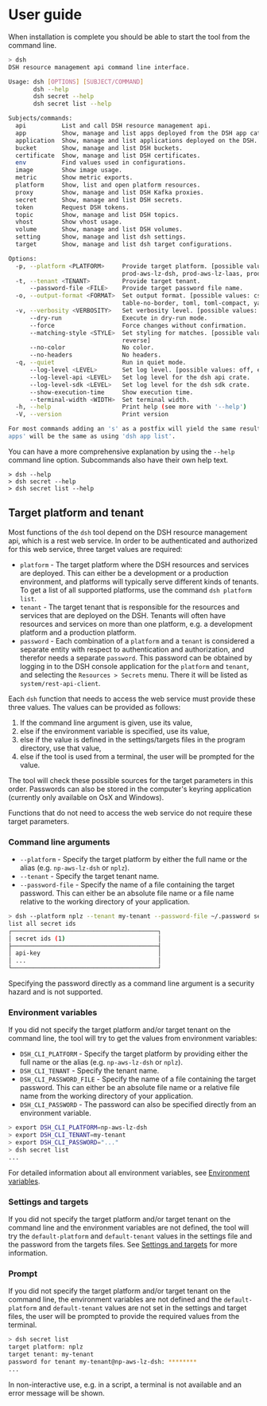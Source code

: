 # User guide

When installation is complete you should be able to start the tool from the command line.

```bash
> dsh
DSH resource management api command line interface.

Usage: dsh [OPTIONS] [SUBJECT/COMMAND]
       dsh --help
       dsh secret --help
       dsh secret list --help

Subjects/commands:
  api          List and call DSH resource management api.
  app          Show, manage and list apps deployed from the DSH app catalog.
  application  Show, manage and list applications deployed on the DSH.
  bucket       Show, manage and list DSH buckets.
  certificate  Show, manage and list DSH certificates.
  env          Find values used in configurations.
  image        Show image usage.
  metric       Show metric exports.
  platform     Show, list and open platform resources.
  proxy        Show, manage and list DSH Kafka proxies.
  secret       Show, manage and list DSH secrets.
  token        Request DSH tokens.
  topic        Show, manage and list DSH topics.
  vhost        Show vhost usage.
  volume       Show, manage and list DSH volumes.
  setting      Show, manage and list dsh settings.
  target       Show, manage and list dsh target configurations.

Options:
  -p, --platform <PLATFORM>     Provide target platform. [possible values: np-aws-lz-dsh, poc-aws-dsh, prod-aws-dsh,
                                prod-aws-lz-dsh, prod-aws-lz-laas, prod-azure-dsh]
  -t, --tenant <TENANT>         Provide target tenant.
      --password-file <FILE>    Provide target password file name.
  -o, --output-format <FORMAT>  Set output format. [possible values: csv, json, json-compact, plain, quiet, table,
                                table-no-border, toml, toml-compact, yaml]
  -v, --verbosity <VERBOSITY>   Set verbosity level. [possible values: off, low, medium, high]
      --dry-run                 Execute in dry-run mode.
      --force                   Force changes without confirmation.
      --matching-style <STYLE>  Set styling for matches. [possible values: normal, bold, dim, italic, underlined,
                                reverse]
      --no-color                No color.
      --no-headers              No headers.
  -q, --quiet                   Run in quiet mode.
      --log-level <LEVEL>       Set log level. [possible values: off, error, warn, info, debug, trace]
      --log-level-api <LEVEL>   Set log level for the dsh api crate.
      --log-level-sdk <LEVEL>   Set log level for the dsh sdk crate.
      --show-execution-time     Show execution time.
      --terminal-width <WIDTH>  Set terminal width.
  -h, --help                    Print help (see more with '--help')
  -V, --version                 Print version

For most commands adding an 's' as a postfix will yield the same result as using the 'list' subcommand, e.g. using 'dsh
apps' will be the same as using 'dsh app list'.
```

You can have a more comprehensive explanation by using the `--help` command line option.
Subcommands also have their own help text.

```
> dsh --help
> dsh secret --help
> dsh secret list --help
```

## Target platform and tenant

Most functions of the `dsh` tool depend on the DSH resource management api,
which is a rest web service.
In order to be authenticated and authorized for this web service,
three target values are required:

* `platform` - The target platform where the DSH resources and services are deployed.
  This can either be a development or a production environment,
  and platforms will typically serve different kinds of tenants.
  To get a list of all supported platforms, use the command `dsh platform list`.
* `tenant` - The target tenant that is responsible for the resources and services
  that are deployed on the DSH. Tenants will often have resources and services
  on more than one platform, e.g. a development platform and a production platform.
* `password` - Each combination of a `platform` and a `tenant` is considered
  a separate entity with respect to authentication and authorization,
  and therefor needs a separate `password`.
  This password can be obtained by logging in to the DSH console application
  for the `platform` and `tenant`, and selecting the `Resources > Secrets` menu.
  There it will be listed as `system/rest-api-client`.

Each `dsh` function that needs to access the web service must provide these three values.
The values can be provided as follows:

1. If the command line argument is given, use its value,
1. else if the environment variable is specified, use its value,
1. else if the value is defined in the settings/targets files in the program directory,
   use that value,
1. else if the tool is used from a terminal, the user will be prompted for the value.

The tool will check these possible sources for the target parameters in this order.
Passwords can also be stored in the computer's keyring application
(currently only available on OsX and Windows).

Functions that do not need to access the web service do not require these target parameters.

### Command line arguments

* `--platform` - Specify the target platform by either the full name
  or the alias (e.g. `np-aws-lz-dsh` or `nplz`).
* `--tenant` - Specify the target tenant name.
* `--password-file` - Specify the name of a file containing the target password.
  This can either be an absolute file name
  or a file name relative to the working directory of your application.

```bash
> dsh --platform nplz --tenant my-tenant --password-file ~/.password secret list
list all secret ids
┌─────────────────────────────────────────┐
│ secret ids (1)                          │
├─────────────────────────────────────────┤
│ api-key                                 │
│ ...                                     │
└─────────────────────────────────────────┘
```

Specifying the password directly as a command line argument is a security hazard
and is not supported.

### Environment variables

If you did not specify the target platform and/or target tenant on the command line,
the tool will try to get the values from environment variables:

* `DSH_CLI_PLATFORM` - Specify the target platform by providing either the full name or the alias
  (e.g. `np-aws-lz-dsh` or `nplz`).
* `DSH_CLI_TENANT` - Specify the tenant name.
* `DSH_CLI_PASSWORD_FILE` - Specify the name of a file containing the target password.
  This can either be an absolute file name
  or a relative file name from the working directory of your application.
* `DSH_CLI_PASSWORD` - The password can also be specified directly from an environment variable.

```bash
> export DSH_CLI_PLATFORM=np-aws-lz-dsh
> export DSH_CLI_TENANT=my-tenant
> export DSH_CLI_PASSWORD="..."
> dsh secret list
...
```

For detailed information about all environment variables,
see [Environment variables](environment_variables.md).

### Settings and targets

If you did not specify the target platform and/or target tenant on the command line
and the environment variables are not defined,
the tool will try the `default-platform` and `default-tenant` values in the settings file
and the password from the targets files. See [Settings and targets](settings_targets.md)
for more information.

### Prompt

If you did not specify the target platform and/or target tenant on the command line,
the environment variables are not defined and the `default-platform` and `default-tenant`
values are not set in the settings and target files,
the user will be prompted to provide the required values from the terminal.

```bash
> dsh secret list
target platform: nplz
target tenant: my-tenant
password for tenant my-tenant@np-aws-lz-dsh: ********
...
```

In non-interactive use, e.g. in a script, a terminal is not available and an error message
will be shown.
